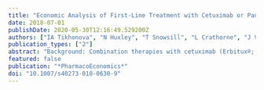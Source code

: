 ```yaml
---
title: "Economic Analysis of First-Line Treatment with Cetuximab or Panitumumab for RAS Wild-Type Metastatic Colorectal Cancer in England"
date: 2018-07-01
publishDate: 2020-05-30T12:16:49.529200Z
authors: ["IA Tikhonova", "N Huxley", "T Snowsill", "L Crathorne", "J Varley-Campbell", "M Napier", "M Hoyle"]
publication_types: ["2"]
abstract: "Background: Combination therapies with cetuximab (Erbitux®; Merck Serono UK Ltd) and panitumumab (Vectibix®; Amgen UK Ltd) are shown to be less effective in adults with metastatic colorectal cancer who have mutations in exons 2, 3 and 4 of KRAS and NRAS oncogenes from the rat sarcoma (RAS) family. Objective: The objective of the study was to estimate the cost effectiveness of these drugs in patients with previously untreated RAS wild-type (i.e. non-mutated) metastatic colorectal cancer, not eligible for liver resection at baseline, from the UK National Health Service and Personal Social Services perspective. Methods: We constructed a partitioned survival model to evaluate the long-term costs and benefits of cetuximab and panitumumab combined with either FOLFOX (folinic acid, fluorouracil and oxaliplatin) or FOLFIRI (folinic acid, fluorouracil and irinotecan) vs. FOLFOX or FOLFIRI alone. The economic analysis was based on three randomised controlled trials. Costs and quality-adjusted life-years were discounted at 3.5% per annum. Results: Based on the evidence available, both drugs fulfil the National Institute for Health and Care Excellence’s end-of-life criteria. In the analysis, assuming discount prices for the drugs from patient access schemes agreed by the drug manufacturers with the Department of Health, predicted mean incremental cost-effectiveness ratios for cetuximab + FOLFOX, panitumumab + FOLFOX and cetuximab + FOLFIRI compared with chemotherapy alone appeared cost-effective at the National Institute for Health and Care Excellence’s threshold of £50,000 per quality-adjusted life-year gained, applicable to end-of-life treatments. Conclusion: Cetuximab and panitumumab were recommended by the National Institute for Health and Care Excellence for patients with previously untreated RAS wild-type metastatic colorectal cancer, not eligible for liver resection at baseline, for use within the National Health Service in England. Both treatments are available via the UK Cancer Drugs Fund."
featured: false
publication: "*PharmacoEconomics*"
doi: "10.1007/s40273-018-0630-9"
---
```


